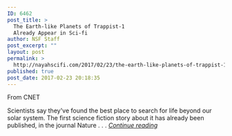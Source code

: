 ```yaml
---
ID: 6462
post_title: >
  The Earth-like Planets of Trappist-1
  Already Appear in Sci-fi
author: NSF Staff
post_excerpt: ""
layout: post
permalink: >
  http://nayahscifi.com/2017/02/23/the-earth-like-planets-of-trappist-1-already-appear-in-sci-fi/
published: true
post_date: 2017-02-23 20:18:35
---
```

From CNET

Scientists say they've found the best place to search for life beyond our solar system. The first science fiction story about it has already been published, in the journal Nature . . . <a href="https://www.cnet.com/news/nature-science-fiction-trappist-1-nasa-planets-laurence-suhner/"><em>Continue reading</em></a>